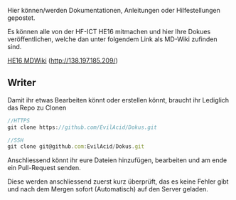 <!-- TITLE: Readme -->
<!-- SUBTITLE: A Readme of the HF-ICT Wiki -->



Hier können/werden Dokumentationen, Anleitungen oder Hilfestellungen gepostet. 

Es können alle von der HF-ICT HE16 mitmachen und hier Ihre Dokues veröffentlichen, welche dan unter folgendem Link als MD-Wiki zufinden sind.

[HE16 MDWiki](http://138.197.185.209/)  (http://138.197.185.209/)

## Writer

Damit ihr etwas Bearbeiten könnt oder erstellen könnt, braucht ihr Lediglich das Repo zu Clonen

```javascript
//HTTPS
git clone https://github.com/EvilAcid/Dokus.git

//SSH
git clone git@github.com:EvilAcid/Dokus.git
```

Anschliessend könnt ihr eure Dateien hinzufügen, bearbeiten und am ende ein Pull-Request senden.

Diese werden anschliessend zuerst kurz überprüft, das es keine Fehler gibt und nach dem Mergen sofort (Automatisch) auf den Server geladen.

